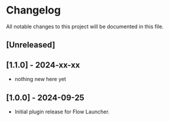 # Changelog

All notable changes to this project will be documented in this file.

## [Unreleased]

## [1.1.0] - 2024-xx-xx

- nothing new here yet

## [1.0.0] - 2024-09-25

- Initial plugin release for Flow Launcher.